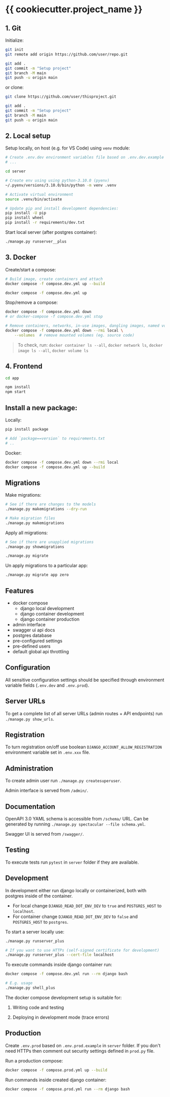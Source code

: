 # {{ cookiecutter.project_name }}

## 1. Git

Initialize:

```sh
git init
git remote add origin https://github.com/user/repo.git

git add .
git commit -m "Setup project"
git branch -M main
git push -u origin main
```

or clone:

```sh
git clone https://github.com/user/thisproject.git

git add .
git commit -m "Setup project"
git branch -M main
git push -u origin main
```

## 2. Local setup

Setup locally, on host (e.g. for VS Code) using `venv` module:

```sh
# Create .env.dev environment variables file based on .env.dev.example
# ...

cd server

# Create env using using python-3.10.0 (pyenv)
~/.pyenv/versions/3.10.0/bin/python -m venv .venv

# Activate virtual environment
source .venv/bin/activate

# Update pip and install development dependencies:
pip install -U pip
pip install wheel
pip install -r requirements/dev.txt
```

Start local server (after postgres container):

```sh
./manage.py runserver__plus
```

## 3. Docker

Create/start a compose:

```sh
# Build image, create containers and attach
docker compose -f compose.dev.yml up --build

docker compose -f compose.dev.yml up
```

Stop/remove a compose:

```sh
docker compose -f compose.dev.yml down
# or docker-compose -f compose.dev.yml stop

# Remove containers, networks, in-use images, dangling images, named volumes, anonymous volumes
docker compose -f compose.dev.yml down --rmi local \
    --volumes  # remove mounted volumes (eg. source code)
```

> To check, run: `docker container ls --all`, `docker network ls`,
> `docker image ls --all`, `docker volume ls`

## 4. Frontend

```sh
cd app

npm install
npm start
```

## Install a new package:

Locally:

```sh
pip install package

# Add `package==version` to requirements.txt
# ..
```

Docker:

```sh
docker compose -f compose.dev.yml down --rmi local
docker compose -f compose.dev.yml up --build
```

## Migrations

Make migrations:

```sh
# See if there are changes to the models
./manage.py makemigrations --dry-run

# Make migration files
./manage.py makemigrations
```

Apply all migrations:

```sh
# See if there are unapplied migrations
./manage.py showmigrations

./manage.py migrate
```

Un apply migrations to a particular app:

```sh
./manage.py migrate app zero
```

## Features

- docker compose
  - django local development
  - django container development
  - django container production
- admin interface
- swagger ui api docs
- postgres database
- pre-configured settings
- pre-defined users
- default global api throttling

## Configuration

All sensitive configuration settings should be specified through environment
variable fields (`.env.dev` and `.env.prod`).

## Server URLs

To get a complete list of all server URLs (admin routes + API endpoints) run
`./manage.py show_urls`.

## Registration

To turn registration on/off use boolean `DJANGO_ACCOUNT_ALLOW_REGISTRATION`
environment variable set in `.env.xxx` file.

## Administration

To create admin user run `./manage.py createsuperuser`.

Admin interface is served from `/admin/`.

## Documentation

OpenAPI 3.0 YAML schema is accessible from `/schema/` URL. Can be generated by
running `./manage.py spectacular --file schema.yml`.

Swagger UI is served from `/swagger/`.

## Testing

To execute tests run `pytest` in `server` folder if they are available.

## Development

In development either run django locally or containerized, both with postgres
inside of the container.

- For local change `DJANGO_READ_DOT_ENV_DEV` to `true` and `POSTGRES_HOST` to
  `localhost`.
- For container change `DJANGO_READ_DOT_ENV_DEV` to `false` and `POSTGRES_HOST`
  to `postgres`.

To start a server locally use:

```sh
./manage.py runserver_plus

# If you want to use HTTPs (self-signed certificate for development)
./manage.py runserver_plus --cert-file localhost
```

To execute commands inside django container run:

```sh
docker compose -f compose.dev.yml run --rm django bash

# E.g. usage
./manage.py shell_plus
```

The docker compose development setup is suitable for:

1. Writing code and testing

2. Deploying in development mode (trace errors)

## Production

Create `.env.prod` based on `.env.prod.example` in `server` folder. If you don't
need HTTPs then comment out security settings defined in `prod.py` file.

Run a production compose:

```sh
docker compose -f compose.prod.yml up --build
```

Run commands inside created django container:

```sh
docker compose -f compose.prod.yml run --rm django bash
```
